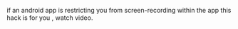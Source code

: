 if an android app is restricting you from screen-recording within
the app this hack is for you , watch video.